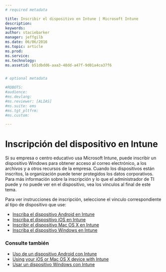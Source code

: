 ```yaml
---
# required metadata

title: Inscribir el dispositivo en Intune | Microsoft Intune
description:
keywords:
author: staciebarker
manager: jeffgilb
ms.date: 06/06/2016
ms.topic: article
ms.prod:
ms.service:
ms.technology:
ms.assetid: b51dbdd6-aaa3-48dd-a47f-9d01a4ca37f6


# optional metadata

#ROBOTS:
#audience:
#ms.devlang:
#ms.reviewer: [ALIAS]
#ms.suite: ems
#ms.tgt_pltfrm:
#ms.custom:

---
```


# Inscripción del dispositivo en Intune

Si su empresa o centro educativo usa Microsoft Intune, puede inscribir un dispositivo Windows para obtener acceso al correo electrónico, a los archivos y a otros recursos de la empresa. Cuando los dispositivos están inscritos, la organización puede tener protegidos los datos corporativos. Para más información sobre la inscripción y lo que el administrador de TI puede y no puede ver en el dispositivo, vea los vínculos al final de este tema.

Para ver instrucciones de inscripción, seleccione el vínculo correspondiente al tipo de dispositivo que use:

- [Inscriba el dispositivo Android en Intune](enroll-your-device-in-Intune-android.md)</br>
- [Inscriba el dispositivo iOS en Intune](enroll-your-device-in-intune-ios.md)</br>
- [Inscribir el dispositivo Mac OS X en Intune](enroll-your-device-in-intune-mac-os-x.md)</br>
- [Inscriba el dispositivo Windows en Intune](enroll-your-device-in-intune-windows.md)</br>

### Consulte también
- [Uso de un dispositivo Android con Intune](using-your-android-device-with-intune.md)</br>
- [Using your iOS or Mac OS X device with Intune](using-your-ios-or-mac-os-x-device-with-intune.md)</br>
- [Usar un dispositivo Windows con Intune](using-your-windows-device-with-intune.md)

<!--HONumber=Jun16_HO1-->


